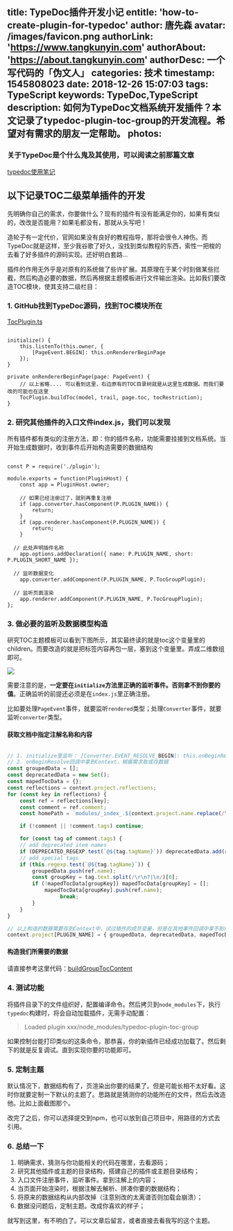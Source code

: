 title: TypeDoc插件开发小记
entitle: 'how-to-create-plugin-for-typedoc'
author: 唐先森
avatar: /images/favicon.png
authorLink: 'https://www.tangkunyin.com'
authorAbout: 'https://about.tangkunyin.com'
authorDesc: 一个写代码的「伪文人」
categories: 技术
timestamp: 1545808023
date: 2018-12-26 15:07:03
tags: TypeScript
keywords: TypeDoc,TypeScript
description: 如何为TypeDoc文档系统开发插件？本文记录了typedoc-plugin-toc-group的开发流程。希望对有需求的朋友一定帮助。
photos:
---

### 关于TypeDoc是个什么鬼及其使用，可以阅读之前那篇文章

[typedoc使用笔记](https://shuoit.net/tech-notes/typedoc-notes-1544152560.html)

## 以下记录TOC二级菜单插件的开发

先明确你自己的需求，你要做什么？现有的插件有没有能满足你的，如果有类似的，改改是否能用？如果毛都没有，那就从头写吧！

造轮子有一定代价，官网如果没有良好的教程指导，那将会很令人神伤。而TypeDoc就是这样，至少我谷歌了好久，没找到类似教程的东西，索性一把梭的去看了好多插件的源码实现。还好明白套路...

插件的作用无外乎是对原有的系统做了些许扩展。其原理在于某个时刻做某些拦截，然后构造必要的数据，然后再根据主题模板进行文件输出渲染。比如我们要改造TOC模块，使其支持二级栏目：

### 1. GitHub找到TypeDoc源码，找到TOC模块所在

[TocPlugin.ts](https://github.com/TypeStrong/typedoc/blob/master/src/lib/output/plugins/TocPlugin.ts)

```

initialize() {
    this.listenTo(this.owner, {
        [PageEvent.BEGIN]: this.onRendererBeginPage
    });
}

private onRendererBeginPage(page: PageEvent) {        
    // 以上省略.... 可以看到这里，右边原有的TOC目录树就是从这里生成数据。而我们要改的可能也在这里
    TocPlugin.buildToc(model, trail, page.toc, tocRestriction);
}

```

### 2. 研究其他插件的入口文件index.js，我们可以发现

所有插件都有类似的注册方法，即：你的插件名称，功能需要挂接到文档系统。当开始生成数据时，收到事件后开始构造需要的数据结构

```

const P = require('./plugin');

module.exports = function(PluginHost) {
	const app = PluginHost.owner;
	
	// 如果已经注册过了，就别再重复注册
	if (app.converter.hasComponent(P.PLUGIN_NAME)) {
		return;
	}
	if (app.renderer.hasComponent(P.PLUGIN_NAME)) {
		return;
	}

  // 此处声明插件名称
	app.options.addDeclaration({ name: P.PLUGIN_NAME, short: P.PLUGIN_SHORT_NAME });

  // 监听数据变化
	app.converter.addComponent(P.PLUGIN_NAME, P.TocGroupPlugin);

  // 监听页面渲染
	app.renderer.addComponent(P.PLUGIN_NAME, P.TocGroupPlugin);
};

```

### 3. 做必要的监听及数据模型构造

研究TOC主题模板可以看到下图所示，其实最终读的就是toc这个变量里的children。而要改造的就是把标签内容再包一层，塞到这个变量里。弄成二维数组即可。

![](/img/2018/15458121120623.jpg)


需要注意的是，**一定要在`initialize`方法里正确的监听事件。否则拿不到你要的值**。正确监听的前提还必须是在`index.js`里正确注册。

比如要处理`PageEvent`事件，就要监听`rendered`类型；处理`Converter`事件，就要监听`converter`类型。

#### 获取文档中指定注解名称和内容

```javascript

// 1. initialize里监听： [Converter.EVENT_RESOLVE_BEGIN]: this.onBeginResolve,
// 2. onBeginResolve回调中拿到Context，根据需求取或存数据
const groupedData = [];
const deprecatedData = new Set();
const mapedTocData = {};
const reflections = context.project.reflections;
for (const key in reflections) {
    const ref = reflections[key];
    const comment = ref.comment;
    const homePath = `modules/_index_.${context.project.name.replace(/\-/g, '')}.html`;

    if (!comment || !comment.tags) continue;

    for (const tag of comment.tags) {
    // add deprecated item names
    if (DEPRECATED_REGEXP.test(`@${tag.tagName}`)) deprecatedData.add(ref.name);
    // add special tags
    if (this.regexp.test(`@${tag.tagName}`)) {
        groupedData.push(ref.name);
        const groupKey = tag.text.split(/\r\n?|\n/)[0];
        if (!mapedTocData[groupKey]) mapedTocData[groupKey] = [];
            mapedTocData[groupKey].push(ref.name);
				 break;
        }
    }
}

// 以上构造的数据需要存到Context中，试过插件的成员变量，但是在其他事件回调中拿不到成员变量的值，事件关系没有深扒....
context.project[PLUGIN_NAME] = { groupedData, deprecatedData, mapedTocData, homePath };

```

#### 构造我们所需要的数据

请直接参考这里代码：[buildGroupTocContent](https://github.com/tangkunyin/typedoc-plugin-toc-group/blob/master/plugin.ts)


### 4. 测试功能

将插件目录下的文件组织好，配置编译命令。然后拷贝到`node_modules`下，执行`typedoc`构建时，将会自动加载插件，无需手动配置：

> Loaded plugin xxx/node_modules/typedoc-plugin-toc-group

如果控制台能打印类似的这条命令，那恭喜，你的新插件已经成功加载了。然后剩下的就是反复调试。直到实现你要的功能即可。


### 5. 定制主题

默认情况下，数据结构有了，页渲染出你要的结果了。但是可能长相不太好看。这时你就要定制一下默认的主题了。思路就是猜测你的功能所在的文件，然后去改造他。比如上面截图那个。

改完了之后，你可以选择提交到npm，也可以放到自己项目中，用路径的方式去引用。

### 6. 总结一下

1. 明确需求，猜测与你功能相关的代码在哪里，去看源码；
2. 研究其他插件或主题的目录结构，搭建自己的插件或主题目录结构；
3. 入口文件注册事件，监听事件。拿到注解上的内容；
4. 当页面开始渲染时，根据注解去解析、拼凑你要的数据结构；
5. 将原来的数据结构从内部改掉（注意别改的太离谱否则加载会崩溃）；
6. 数据没问题后，定制主题。改成你喜欢的样子；

就写到这里，有不明白了。可以文章后留言，或者直接去看我写的这个主题。


